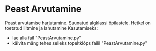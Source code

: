 # Peast Arvutamine
Peast arvutamise harjutamine. Suunatud algklassi õpilastele. Hetkel on toetatud liitmine ja lahutamine
Kasutamiseks:
* lae alla fail "PeastArvutamine.py"
* käivita mäng tehes selleks topeltklõps failil "PeastArvutamine.py"
